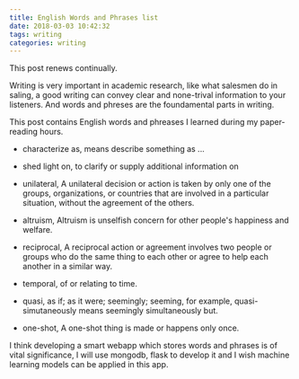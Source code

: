 ```yaml
---
title: English Words and Phrases list
date: 2018-03-03 10:42:32
tags: writing
categories: writing
---
```



This post renews continually.


Writing is very important in academic research, like what salesmen do in saling, a good writing can convey clear and none-trival information to your listeners. And words and phreses are the foundamental parts in writing.

This post contains English words and phreases I learned during my paper-reading hours.

* characterize as, means describe something as ...

* shed light on, to clarify or supply additional information on

* unilateral, A unilateral decision or action is taken by only one of the groups, organizations, or countries that are involved in a particular situation, without the agreement of the others.

* altruism, Altruism is unselfish concern for other people's happiness and welfare.

* reciprocal, A reciprocal action or agreement involves two people or groups who do the same thing to each other or agree to help each another in a similar way.

* temporal, of or relating to time.

* quasi, as if; as it were; seemingly; seeming, for example, quasi-simutaneously means seemingly simultaneously but.

* one-shot, A one-shot thing is made or happens only once.


I think developing a smart webapp which stores words and phrases is of vital significance, I will use mongodb, flask to develop it and I wish machine learning models can be applied in this app.
